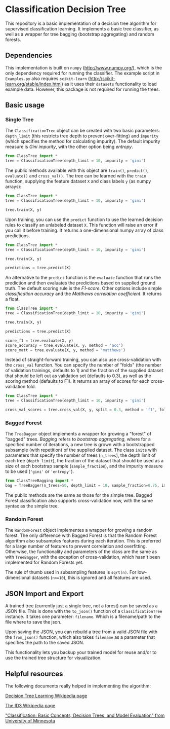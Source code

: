 # Classification Decision Tree

This repository is a basic implementation of a decision tree algorithm for supervised classification learning. It implements a basic tree classifier, as well as a wrapper for tree bagging (bootstrap aggregating) and random forests.

## Dependencies

This implementation is built on `numpy` (<http://www.numpy.org/>), which is the only dependency required for running the classifier. The example script in `Examples.py` also requires `scikit-learn` (<http://scikit-learn.org/stable/index.html>) as it uses their `datasets` functionality to load example data. However, this package is not required for running the trees.

## Basic usage

### Single Tree

The `ClassificationTree` object can be created with two basic parameters: `depth_limit` (this restricts tree depth to prevent over-fitting) and `impurity` (which specifies the method for calculating impurity). The default impurity measure is _Gini impurity_, with the other option being _entropy_.

```python
from ClassTree import *
tree = ClassificationTree(depth_limit = 10, impurity = 'gini')
```

The public methods available with this object are `train()`, `predict()`, `evaluate()` and `cross_val()`. The tree can be learned with the `train` function, supplying the feature dataset `X` and class labels `y` (as numpy arrays):

```python
from ClassTree import *
tree = ClassificationTree(depth_limit = 10, impurity = 'gini')

tree.train(X, y)
```

Upon training, you can use the `predict` function to use the learned decision rules to classify an unlabeled dataset `X`. This function will raise an error if you call it before training. It returns a one-dimensional numpy array of class predictions.

```python
from ClassTree import *
tree = ClassificationTree(depth_limit = 10, impurity = 'gini')

tree.train(X, y)

predictions = tree.predict(X)
```

An alternative to the `predict` function is the `evaluate` function that runs the prediction and then evaluates the predictions based on supplied ground truth. The default scoring rule is the _F1-score_. Other options include simple _classification accuracy_ and the _Matthews correlation coefficient_. It returns a float.

```python
from ClassTree import *
tree = ClassificationTree(depth_limit = 10, impurity = 'gini')

tree.train(X, y)

predictions = tree.predict(X)

score_f1 = tree.evaluate(X, y)
score_accuracy = tree.evaluate(X, y, method = 'acc')
score_matt = tree.evaluate(X, y, method = 'matthews')
```

Instead of straight-forward training, you can also use cross-validation with the `cross_val` function. You can specify the number of "folds" (the number of validation trainings, defaults to 1) and the fraction of the supplied dataset that should be left out as validation set (defaults to 0.3), as well as the scoring method (defaults to F1). It returns an array of scores for each cross-validation fold.

```python
from ClassTree import *
tree = ClassificationTree(depth_limit = 10, impurity = 'gini')

cross_val_scores = tree.cross_val(X, y, split = 0.3, method = 'f1', folds = 5)
```

### Bagged Forest

The `TreeBagger` object implements a wrapper for growing a "forest" of "bagged" trees. _Bagging_ refers to _bootstrap aggregating_, where for a specified number of iterations, a new tree is grown with a bootstrapped subsample (with repetition) of the supplied dataset. The class `init`s with parameters that specify the number of trees (`n_trees`), the depth limit of each tree (`depth_limit`), the fraction of the dataset that should be used as a size of each bootstrap sample (`sample_fraction`), and the impurity measure to be used (`'gini'` or `'entropy'`).

```python
from ClassTreeBagging import *
bag = TreeBagger(n_trees=50, depth_limit = 10, sample_fraction=0.75, impurity = 'gini')
```

The public methods are the same as those for the simple tree. Bagged Forest classification also supports cross-validation now, with the same syntax as the simple tree.

### Random Forest

The `RandomForest` object implementes a wrapper for growing a random forest. The only difference with Bagged Forest is that the Random Forest algorithm also subsamples features during each iteration. This is preferred for a large number of features to prevent correlation and overfitting. Otherwise, the functionality and parameters of the class are the same as with `TreeBagger`, with the exception of cross-validation, which hasn't been implemented for Random Forests yet. 

The rule of thumb used in subsampling features is `sqrt(n)`. For low-dimensional datasets (`n<=10`), this is ignored and all features are used.

## JSON Import and Export

A trained tree (currently just a single tree, not a forest) can be saved as a JSON file. This is done with the `to_json()` function of a `ClassificationTree` instance. It takes one parameter: `filename`. Which is a filename/path to the file where to save the json.

Upon saving the JSON, you can rebuild a tree from a valid JSON file with the `from_json()` function, which also takes `filename` as a parameter that specifies the path to the saved JSON.

This functionality lets you backup your trained model for reuse and/or to use the trained tree structure for visualization.

## Helpful resources

The following documents really helped in implementing the algorithm:

[Decision Tree Learning Wikipedia page](https://en.wikipedia.org/wiki/Decision_tree_learning)

[The ID3 Wikipedia page](https://en.wikipedia.org/wiki/ID3_algorithm)

["Classification: Basic Concepts, Decision Trees, and Model Evaluation" from University of Minnesota](http://www-users.cs.umn.edu/~kumar/dmbook/ch4.pdf)


